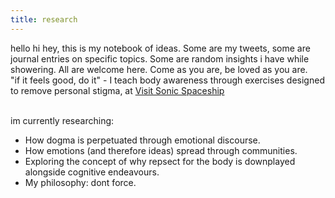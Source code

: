 ```yaml
---
title: research
---
```


hello hi hey, this is my notebook of ideas.
Some are my tweets, some are journal entries on specific topics.
Some are random insights i have while showering.
All are welcome here.
Come as you are, be loved as you are.<br>
"if it feels good, do it" - I teach body awareness through exercises designed to remove personal stigma, at [Visit Sonic Spaceship](https://confused-ton-5c4.notion.site/Welcome-Aboard-the-Sonic-Spaceship-17657185b7388061a737de28490d8787)


<br>
im currently researching:

- How dogma is perpetuated through emotional discourse.
- How emotions (and therefore ideas) spread through communities.
- Exploring the concept of why repsect for the body is downplayed alongside cognitive endeavours.
- My philosophy: dont force.


